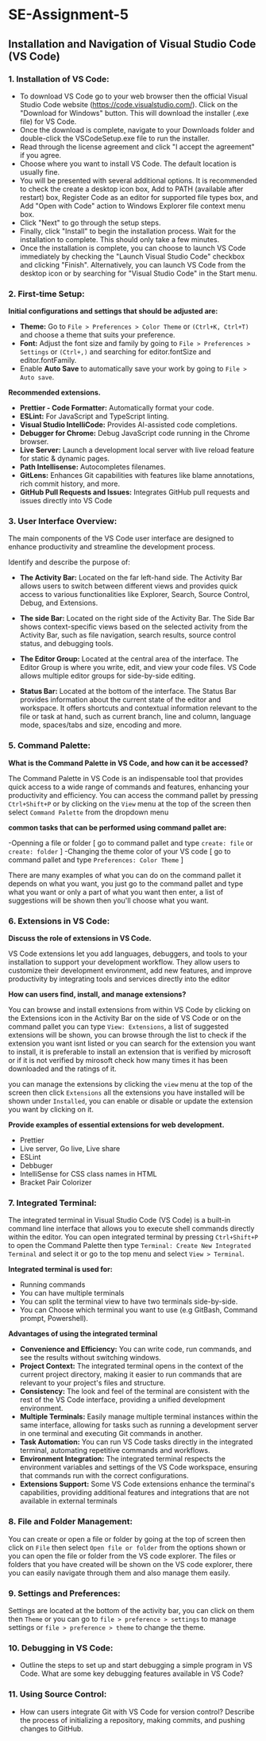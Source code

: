# SE-Assignment-5
## Installation and Navigation of Visual Studio Code (VS Code)

### 1. Installation of VS Code:
   - To download VS Code go to your web browser then the official Visual Studio Code website (https://code.visualstudio.com/). Click on the "Download for Windows" button. This will download the installer (.exe file) for VS Code.
   - Once the download is complete, navigate to your Downloads folder and double-click the VSCodeSetup.exe file to run the installer.
   - Read through the license agreement and click "I accept the agreement" if you agree.
   - Choose where you want to install VS Code. The default location is usually fine.
   - You will be presented with several additional options. It is recommended to check the create a desktop icon box, Add to PATH (available after restart) box, Register Code as an editor for supported file types box, and Add "Open with Code" action to Windows Explorer file context menu box.
   - Click "Next" to go through the setup steps.
   - Finally, click "Install" to begin the installation process. Wait for the installation to complete. This should only take a few minutes.
   - Once the installation is complete, you can choose to launch VS Code immediately by checking the "Launch Visual Studio Code" checkbox and clicking "Finish". Alternatively, you can launch VS Code from the desktop icon or by searching for "Visual Studio Code" in the Start menu.

### 2. First-time Setup:
**Initial configurations and settings that should be adjusted are:**
   - **Theme:** Go to `File > Preferences > Color Theme` or `(Ctrl+K, Ctrl+T)` and choose a theme that suits your preference.
   - **Font:** Adjust the font size and family by going to `File > Preferences > Settings` or  `(Ctrl+,)` and searching for editor.fontSize and editor.fontFamily.
   - Enable **Auto Save** to automatically save your work by going to `File > Auto save`.

**Recommended extensions.**
   - **Prettier - Code Formatter:** Automatically format your code.
   - **ESLint:** For JavaScript and TypeScript linting.
   - **Visual Studio IntelliCode:** Provides AI-assisted code completions.
   - **Debugger for Chrome:** Debug JavaScript code running in the Chrome browser.
   - **Live Server:** Launch a development local server with live reload feature for static & dynamic pages.
   - **Path Intellisense:** Autocompletes filenames.
   - **GitLens:** Enhances Git capabilities with features like blame annotations, rich commit history, and more.
   - **GitHub Pull Requests and Issues:** Integrates GitHub pull requests and issues directly into VS Code

### 3. User Interface Overview:
The main components of the VS Code user interface are designed to enhance productivity and streamline the development process.

Identify and describe the purpose of:
   - **The Activity Bar:**
     Located on the far left-hand side. The Activity Bar allows users to switch between different views and provides quick access to various functionalities like Explorer, Search, Source Control, Debug, and Extensions.
     
   - **The side Bar:**
     Located on the right side of the Activity Bar. The Side Bar shows context-specific views based on the selected activity from the Activity Bar, such as file navigation, search results, source control status, and debugging tools.

   - **The Editor Group:**
     Located at the central area of the interface. The Editor Group is where you write, edit, and view your code files. VS Code allows multiple editor groups for side-by-side editing.
     
   - **Status Bar:**
     Located at the bottom of the interface. The Status Bar provides information about the current state of the editor and workspace. It offers shortcuts and contextual information relevant to the file or task at hand, such as current branch, line and column, language mode, spaces/tabs and size, encoding and more.

### 5. Command Palette:
**What is the Command Palette in VS Code, and how can it be accessed?**
 
The Command Palette in VS Code is an indispensable tool that provides quick access to a wide range of commands and features, enhancing your productivity and efficiency. You can access the command pallet by pressing  `Ctrl+Shift+P` or by clicking on the `View` menu at the top of the screen then select `Command Palette` from the dropdown menu
  
**common tasks that can be performed using command pallet are:** 

 -Openning a file or folder [ go to command pallet and type `create: file` or `create: folder` ]
 -Changing the theme color of your VS code [ go to command pallet and type `Preferences: Color Theme` ]

There are many examples of what you can do on the command pallet it depends on what you want, you just go to the command pallet and type what you want or only a part of what you want then enter, a list of suggestions will be shown then you'll choose what you want.
 
### 6. Extensions in VS Code:
**Discuss the role of extensions in VS Code.**

VS Code extensions let you add languages, debuggers, and tools to your installation to support your development workflow. They allow users to customize their development environment, add new features, and improve productivity by integrating tools and services directly into the editor

**How can users find, install, and manage extensions?**

You can browse and install extensions from within VS Code by clicking on the Extensions icon in the Activity Bar on the side of VS Code or on the command pallet you can type `View: Extensions`, a list of suggested extensions will be shown, you can browse through the list to check if the extension you want isnt listed or you can search for the extension you want to install, it is preferable to install an extension that is verified by microsoft or if it is not verified by mirosoft check how many times it has been downloaded and the ratings of it.

you can manage the extensions by clicking the `view` menu at the top of the screen then click `Extensions` all the extensions you have installed will be shown under `Installed`, you can enable or disable or update the extension you want by clicking on it.

**Provide examples of essential extensions for web development.**
  - Prettier
  - Live server, Go live, Live share
  - ESLint
  - Debbuger
  - IntelliSense for CSS class names in HTML
  - Bracket Pair Colorizer

### 7. Integrated Terminal:
The integrated terminal in Visual Studio Code (VS Code) is a built-in command line interface that allows you to execute shell commands directly within the editor. You can open integrated terminal by pressing  `Ctrl+Shift+P` to open the Command Palette then type `Terminal: Create New Integrated Terminal` and select it or go to the top menu and select `View > Terminal`.

**Integrated terminal is used for:**
   - Running commands
   - You can have multiple terminals
   - You can split the terminal view to have two terminals side-by-side.
   - You can Choose which terminal you want to use (e.g GitBash, Command prompt, Powershell).
     
**Advantages of using the integrated terminal**
   - **Convenience and Efficiency:** You can write code, run commands, and see the results without switching windows.
   - **Project Context:** The integrated terminal opens in the context of the current project directory, making it easier to run commands that are relevant to your project's files and structure.
   - **Consistency:** The look and feel of the terminal are consistent with the rest of the VS Code interface, providing a unified development environment.
   - **Multiple Terminals:** Easily manage multiple terminal instances within the same interface, allowing for tasks such as running a development server in one terminal and executing Git commands in another.
   - **Task Automation:** You can run VS Code tasks directly in the integrated terminal, automating repetitive commands and workflows.
   - **Environment Integration:** The integrated terminal respects the environment variables and settings of the VS Code workspace, ensuring that commands run with the correct configurations.
   - **Extensions Support:** Some VS Code extensions enhance the terminal's capabilities, providing additional features and integrations that are not available in external terminals

### 8. File and Folder Management:
You can create or open a file or folder by going at the top of screen then click on `File` then select `Open file or folder` from the options shown or you can open the file or folder from the VS code explorer. The files or folders that you have created will be shown on the VS code explorer, there you can easily navigate through them and also manage them easily.

### 9. Settings and Preferences:
Settings are located at the bottom of the activity bar, you can click on them then `Theme` or you can go to `file > preference > settings` to manage settings or `file > preference > theme` to change the theme.

### 10. Debugging in VS Code:
   - Outline the steps to set up and start debugging a simple program in VS Code. What are some key debugging features available in VS Code?

### 11. Using Source Control:
   - How can users integrate Git with VS Code for version control? Describe the process of initializing a repository, making commits, and pushing changes to GitHub.


